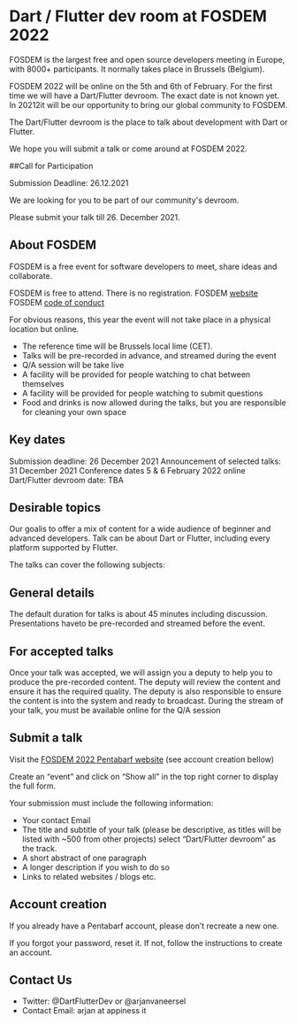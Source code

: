 # Dart / Flutter dev room at FOSDEM 2022

FOSDEM is the largest free and open source developers meeting in Europe, with 8000+ participants. It normally takes place in Brussels (Belgium).

FOSDEM 2022 will be online on the 5th and 6th of February. For the first time we will have a Dart/Flutter devroom. The exact date is not known yet. In 20212it will be our opportunity to bring our global community to FOSDEM.

The Dart/Flutter devroom is the place to talk about development with Dart or Flutter.

We hope you will submit a talk or come around at FOSDEM 2022.

##Call for Participation

Submission Deadline: 26.12.2021

We are looking for you to be part of our community's devroom.

Please submit your talk till 26. December 2021.

## About FOSDEM

FOSDEM is a free event for software developers to meet, share ideas and collaborate.

FOSDEM is free to attend. There is no registration.
FOSDEM [website](https://fosdem.org/2022/)
FOSDEM [code of conduct](https://fosdem.org/2021/practical/conduct/)

For obvious reasons, this year the event will not take place in a physical location but online.

- The reference time will be Brussels local lime (CET).
- Talks will be pre-recorded in advance, and streamed during the event
- Q/A session will be take live
- A facility will be provided for people watching to chat between themselves
- A facility will be provided for people watching to submit questions
- Food and drinks is now allowed during the talks, but you are responsible for cleaning your own space

## Key dates

Submission deadline: 26 December 2021
Announcement of selected talks: 31 December 2021
Conference dates 5 & 6 February 2022 online
Dart/Flutter devroom date: TBA

## Desirable topics

Our goalis to offer a mix of content for a wide audience of beginner and advanced developers. Talk can be about Dart or Flutter, including every platform supported by Flutter.

The talks can cover the following subjects:

## General details

The default duration for talks is about 45 minutes including discussion.
Presentations haveto be pre-recorded and streamed before the event.

## For accepted talks

Once your talk was accepted, we will assign you a deputy to help you to produce the pre-recorded content. The deputy will review the content and ensure it has the required quality. The deputy is also responsible to ensure the content is into the system and ready to broadcast.
During the stream of your talk, you must be available online for the Q/A session

## Submit a talk

Visit the [FOSDEM 2022 Pentabarf website](https://penta.fosdem.org/submission) (see account creation bellow)

Create an “event” and click on “Show all” in the top right corner to display the full form.

Your submission must include the following information:
- Your contact Email
- The title and subtitle of your talk (please be descriptive, as titles will be listed with ~500 from other projects) select “Dart/Flutter devroom” as the track.
- A short abstract of one paragraph
- A longer description if you wish to do so
- Links to related websites / blogs etc.

## Account creation

If you already have a Pentabarf account, please don’t recreate a new one.

If you forgot your password, reset it. If not, follow the instructions to create an account.

## Contact Us

- Twitter: @DartFlutterDev or @arjanvaneersel
- Contact Email: arjan at appiness it
